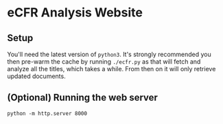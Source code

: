# eCFR Analysis Website

## Setup

You'll need the latest version of `python3`.
It's strongly recommended you then pre-warm the cache by running `./ecfr.py` as
that will fetch and analyze all the titles, which takes a while.  From then on
it will only retrieve updated documents.


## (Optional) Running the web server

`python -m http.server 8000`
